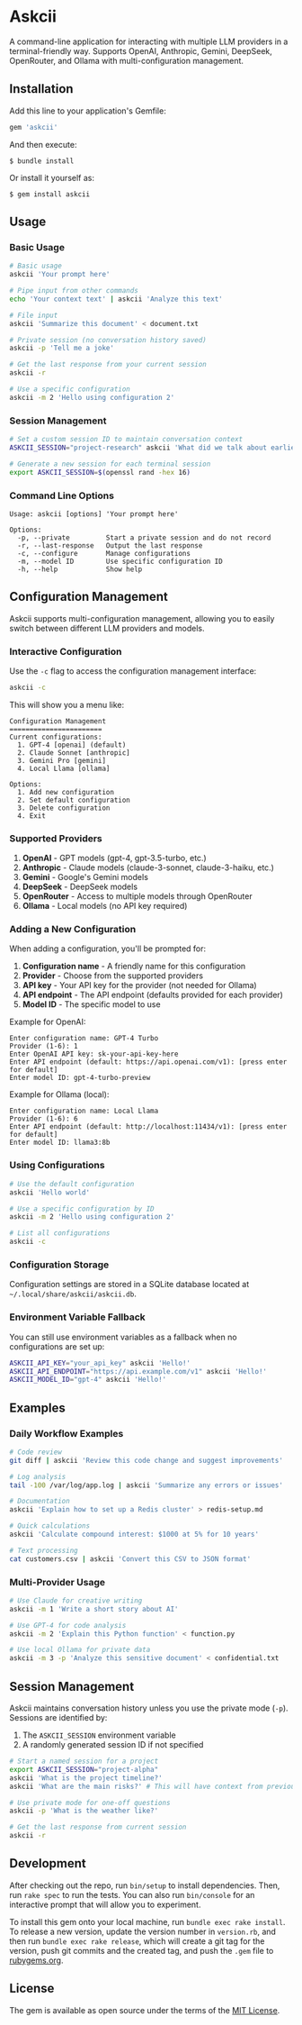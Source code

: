 # Askcii

A command-line application for interacting with multiple LLM providers in a terminal-friendly way. Supports OpenAI, Anthropic, Gemini, DeepSeek, OpenRouter, and Ollama with multi-configuration management.

## Installation

Add this line to your application's Gemfile:

```ruby
gem 'askcii'
```

And then execute:

    $ bundle install

Or install it yourself as:

    $ gem install askcii

## Usage

### Basic Usage

```bash
# Basic usage
askcii 'Your prompt here'

# Pipe input from other commands
echo 'Your context text' | askcii 'Analyze this text'

# File input
askcii 'Summarize this document' < document.txt

# Private session (no conversation history saved)
askcii -p 'Tell me a joke'

# Get the last response from your current session
askcii -r

# Use a specific configuration
askcii -m 2 'Hello using configuration 2'
```

### Session Management

```bash
# Set a custom session ID to maintain conversation context
ASKCII_SESSION="project-research" askcii 'What did we talk about earlier?'

# Generate a new session for each terminal session
export ASKCII_SESSION=$(openssl rand -hex 16)
```

### Command Line Options

```
Usage: askcii [options] 'Your prompt here'

Options:
  -p, --private         Start a private session and do not record
  -r, --last-response   Output the last response
  -c, --configure       Manage configurations
  -m, --model ID        Use specific configuration ID
  -h, --help            Show help
```

## Configuration Management

Askcii supports multi-configuration management, allowing you to easily switch between different LLM providers and models.

### Interactive Configuration

Use the `-c` flag to access the configuration management interface:

```bash
askcii -c
```

This will show you a menu like:

```
Configuration Management
=======================
Current configurations:
  1. GPT-4 [openai] (default)
  2. Claude Sonnet [anthropic]
  3. Gemini Pro [gemini]
  4. Local Llama [ollama]

Options:
  1. Add new configuration
  2. Set default configuration
  3. Delete configuration
  4. Exit
```

### Supported Providers

1. **OpenAI** - GPT models (gpt-4, gpt-3.5-turbo, etc.)
2. **Anthropic** - Claude models (claude-3-sonnet, claude-3-haiku, etc.)
3. **Gemini** - Google's Gemini models
4. **DeepSeek** - DeepSeek models
5. **OpenRouter** - Access to multiple models through OpenRouter
6. **Ollama** - Local models (no API key required)

### Adding a New Configuration

When adding a configuration, you'll be prompted for:

1. **Configuration name** - A friendly name for this configuration
2. **Provider** - Choose from the supported providers
3. **API key** - Your API key for the provider (not needed for Ollama)
4. **API endpoint** - The API endpoint (defaults provided for each provider)
5. **Model ID** - The specific model to use

Example for OpenAI:
```
Enter configuration name: GPT-4 Turbo
Provider (1-6): 1
Enter OpenAI API key: sk-your-api-key-here
Enter API endpoint (default: https://api.openai.com/v1): [press enter for default]
Enter model ID: gpt-4-turbo-preview
```

Example for Ollama (local):
```
Enter configuration name: Local Llama
Provider (1-6): 6
Enter API endpoint (default: http://localhost:11434/v1): [press enter for default]
Enter model ID: llama3:8b
```

### Using Configurations

```bash
# Use the default configuration
askcii 'Hello world'

# Use a specific configuration by ID
askcii -m 2 'Hello using configuration 2'

# List all configurations
askcii -c
```

### Configuration Storage

Configuration settings are stored in a SQLite database located at `~/.local/share/askcii/askcii.db`.

### Environment Variable Fallback

You can still use environment variables as a fallback when no configurations are set up:

```bash
ASKCII_API_KEY="your_api_key" askcii 'Hello!'
ASKCII_API_ENDPOINT="https://api.example.com/v1" askcii 'Hello!'
ASKCII_MODEL_ID="gpt-4" askcii 'Hello!'
```

## Examples

### Daily Workflow Examples

```bash
# Code review
git diff | askcii 'Review this code change and suggest improvements'

# Log analysis
tail -100 /var/log/app.log | askcii 'Summarize any errors or issues'

# Documentation
askcii 'Explain how to set up a Redis cluster' > redis-setup.md

# Quick calculations
askcii 'Calculate compound interest: $1000 at 5% for 10 years'

# Text processing
cat customers.csv | askcii 'Convert this CSV to JSON format'
```

### Multi-Provider Usage

```bash
# Use Claude for creative writing
askcii -m 1 'Write a short story about AI'

# Use GPT-4 for code analysis
askcii -m 2 'Explain this Python function' < function.py

# Use local Ollama for private data
askcii -m 3 -p 'Analyze this sensitive document' < confidential.txt
```

## Session Management

Askcii maintains conversation history unless you use the private mode (`-p`). Sessions are identified by:

1. The `ASKCII_SESSION` environment variable
2. A randomly generated session ID if not specified

```bash
# Start a named session for a project
export ASKCII_SESSION="project-alpha"
askcii 'What is the project timeline?'
askcii 'What are the main risks?' # This will have context from previous question

# Use private mode for one-off questions
askcii -p 'What is the weather like?'

# Get the last response from current session
askcii -r
```

## Development

After checking out the repo, run `bin/setup` to install dependencies. Then, run `rake spec` to run the tests. You can also run `bin/console` for an interactive prompt that will allow you to experiment.

To install this gem onto your local machine, run `bundle exec rake install`. To release a new version, update the version number in `version.rb`, and then run `bundle exec rake release`, which will create a git tag for the version, push git commits and the created tag, and push the `.gem` file to [rubygems.org](https://rubygems.org).

## License

The gem is available as open source under the terms of the [MIT License](https://opensource.org/licenses/MIT).
